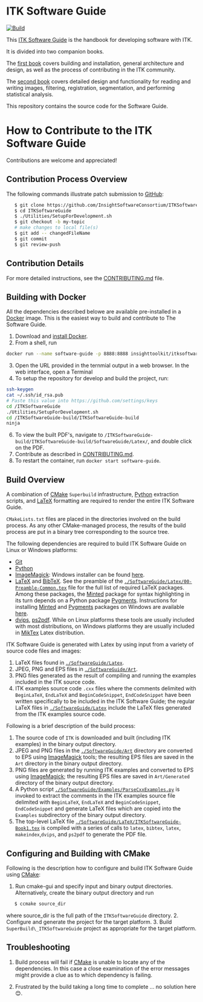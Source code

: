 ITK Software Guide
==================

[![Build](https://github.com/InsightSoftwareConsortium/ITKSoftwareGuide/workflows/Build/badge.svg)](
https://github.com/InsightSoftwareConsortium/ITKSoftwareGuide/actions?query=workflow%3ABuild+branch%3Amaster)

This [ITK Software Guide] is the handbook for developing software with ITK.

It is divided into two companion books.

The [first book] covers
building and installation, general architecture and design, as well as the
process of contributing in the ITK community.

The [second book] covers
detailed design and functionality for reading and writing images, filtering,
registration, segmentation, and performing statistical analysis.

This repository contains the source code for the Software Guide.

How to Contribute to the ITK Software Guide
===========================================

Contributions are welcome and appreciated!

Contribution Process Overview
-----------------------------

The following commands illustrate patch submission to [GitHub]:

```sh
   $ git clone https://github.com/InsightSoftwareConsortium/ITKSoftwareGuide.git
   $ cd ITKSoftwareGuide
   $ ./Utilities/SetupForDevelopment.sh
   $ git checkout -b my-topic
   # make changes to local file(s)
   $ git add -- changedFileName
   $ git commit
   $ git review-push
```

Contribution Details
--------------------

For more detailed instructions, see the [CONTRIBUTING.md](CONTRIBUTING.md) file.

Building with Docker
--------------------

All the dependencies described belowe are available pre-installed in a [Docker]
image. This is the easiest way to build and contribute to The Software
Guide.

  1. Download and [install Docker](http://docs.docker.com/installation/).
  2. From a shell, run
```sh
docker run --name software-guide -p 8888:8888 insighttoolkit/itksoftwareguide-edit:latest
```
  3. Open the URL provided in the ternmial output in a web browser. In the web interface, open a Terminal
  4. To setup the repository for develop and build the project, run:
```sh
ssh-keygen
cat ~/.ssh/id_rsa.pub
# Paste this value into https://github.com/settings/keys
cd /ITKSoftwareGuide
./Utilities/SetupForDevelopment.sh
cd /ITKSoftwareGuide-build/ITKSoftwareGuide-build
ninja
```
  6. To view the built PDF's, navigate to `/ITKSoftwareGuide-build/ITKSoftwareGuide-build/SoftwareGuide/Latex/`,
     and double click on the PDF.
  7. Contribute as described in [CONTRIBUTING.md](CONTRIBUTING.md).
  8. To restart the container, run `docker start software-guide`.

Build Overview
--------------

A combination of [CMake]
`Superbuild` infrastructure, [Python] extraction scripts, and [LaTeX]
formatting are required to render the entire ITK Software Guide.

`CMakeLists.txt` files are placed in the directories
involved on the build process. As any other CMake-managed process, the results
of the build process are put in a binary tree corresponding to the source tree.

The following dependencies are required to build ITK Software Guide on Linux or
Windows platforms:

  * [Git]
  * [Python]
  * [ImageMagick]: Windows installer can be found
    [here](https://www.imagemagick.org/script/download.php#windows).
  * [LaTeX] and [BibTeX]. See the preamble of the
    [`./SoftwareGuide/Latex/00-Preamble-Common.tex`] file for the full list of
    required LaTeX packages. Among these packages, the [Minted] package for
    syntax highlighting in its turn depends on a Python package [Pygments].
    Instructions for installing [Minted] and [Pygments] packages on Windows are
    available [here](https://minted.googlecode.com/files/minted.pdf).
  * [dvips], [ps2pdf]. While on Linux platforms these tools are usually
    included with most distributions, on Windows platforms they are usually
    included in [MikTex] Latex distribution.

ITK Software Guide is generated with Latex by using input from a variety of
source code files and images:

  1. LaTeX files found in [`./SoftwareGuide/Latex`].
  2. JPEG, PNG and EPS files in [`./SoftwareGuide/Art`].
  3. PNG files generated as the result of compiling and running the examples
     included in the ITK source code.
  3. ITK examples source code `.cxx` files where the comments delimited with
     `BeginLaTeX`, `EndLaTeX` and `BeginCodeSnippet`, `EndCodeSnippet` have
     been written specifically to be included in the ITK Software Guide; the
     regular LaTeX files in [`./SoftwareGuide/Latex`] include the LaTeX files
     generated from the ITK examples source code.

Following is a brief description of the build process:

  1. The source code of `ITK` is downloaded and built (including ITK
     examples) in the binary output directory.
  2. JPEG and PNG files in the [`./SoftwareGuide/Art`] directory are converted
     to EPS using [ImageMagick] tools; the resulting EPS files are saved in the
     `Art` directory in the binary output directory.
  3. PNG files are generated by running ITK examples and converted to EPS using
     [ImageMagick]; the resulting EPS files are saved in `Art/Generated`
     directory of the binary output directory.
  4. A Python script
     [`./SoftwareGuide/Examples/ParseCxxExamples.py`](https://github.com/InsightSoftwareConsortium/ITKSoftwareGuide/blob/master/SoftwareGuide/Examples/ParseCxxExamples.py)
     is invoked to extract the comments in the ITK examples source file
     delimited with `BeginLaTeX`, `EndLaTeX` and `BeginCodeSnippet`,
     `EndCodeSnippet` and generate LaTeX files which are copied into the
     `Examples` subdirectory of the binary output directory.
  5. The top-level LaTeX file
     [`./SoftwareGuide/LaTeX/ITKSoftwareGuide-Book1.tex`](https://github.com/InsightSoftwareConsortium/ITKSoftwareGuide/blob/master/SoftwareGuide/Latex/ITKSoftwareGuide-Book1.tex)
     is compiled with a series of calls to `latex`, `bibtex`, `latex`,
     `makeindex`,`dvips`, and `ps2pdf` to generate the PDF file.

Configuring and Building with CMake
-----------------------------------

Following is the description how to configure and build ITK Software Guide using
[CMake]:

  1. Run cmake-gui and specify input and binary output directories.
     Alternatively, create the binary output directory and run
```sh
   $ ccmake source_dir
```
where source_dir is the full path of the `ITKSoftwareGuide` directory.
  2. Configure and generate the project for the target platform.
  3. Build `SuperBuild\_ITKSoftwareGuide` project as appropriate for the target
     platform.

Troubleshooting
---------------

  1. Build process will fail if [CMake] is unable to locate any of the
     dependencies. In this case a close examination of the error messages might
     provide a clue as to which dependency is failing.

  2. Frustrated by the build taking a long time to complete
     ... no solution here :blush:.




[`./SoftwareGuide/Art`]: https://github.com/InsightSoftwareConsortium/ITKSoftwareGuide/tree/master/SoftwareGuide/Art
[`./SoftwareGuide/Latex`]: https://github.com/InsightSoftwareConsortium/ITKSoftwareGuide/tree/master/SoftwareGuide/Latex
[`./SoftwareGuide/Latex/00-Preamble-Common.tex`]: https://github.com/InsightSoftwareConsortium/ITKSoftwareGuide/blob/master/SoftwareGuide/Latex/00-Preamble-Common.tex

[ITK Software Guide]: https://itk.org/ITKSoftwareGuide/html/
[first book]: https://itk.org/ITKSoftwareGuide/html/Book1/ITKSoftwareGuide-Book1.html
[second book]: https://itk.org/ITKSoftwareGuide/html/Book2/ITKSoftwareGuide-Book2.html
[CMake]: https://cmake.org/
[GitHub]: https://github.com/

[BibTeX]: http://www.bibtex.org/
[Docker]: https://www.docker.com/
[dvips]: http://tug.org/texinfohtml/dvips.html
[Git]: https://git-scm.com/
[ImageMagick]: https://www.imagemagick.org
[LaTeX]: https://www.latex-project.org//
[Minted]: https://ctan.org/pkg/minted?lang=en
[MikTex]: https://miktex.org/
[ps2pdf]: https://www.ps2pdf.com/
[Pygments]: http://pygments.org/
[Python]: https://www.python.org/
